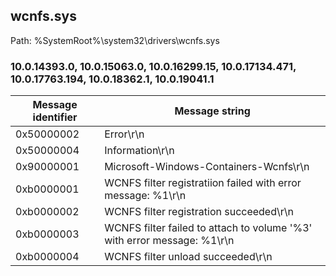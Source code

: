## wcnfs.sys

Path: %SystemRoot%\system32\drivers\wcnfs.sys

### 10.0.14393.0, 10.0.15063.0, 10.0.16299.15, 10.0.17134.471, 10.0.17763.194, 10.0.18362.1, 10.0.19041.1

Message identifier | Message string
--- | ---
0x50000002 | Error\r\n
0x50000004 | Information\r\n
0x90000001 | Microsoft-Windows-Containers-Wcnfs\r\n
0xb0000001 | WCNFS filter registratiion failed with error message: %1\r\n
0xb0000002 | WCNFS filter registration succeeded\r\n
0xb0000003 | WCNFS filter failed to attach to volume '%3' with error message: %1\r\n
0xb0000004 | WCNFS filter unload succeeded\r\n
